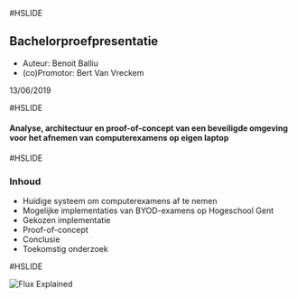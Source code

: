 #HSLIDE
## Bachelorproefpresentatie

- Auteur: Benoit Balliu
- (co)Promotor: Bert Van Vreckem

13/06/2019

#HSLIDE
#### Analyse, architectuur en proof-of-concept van een beveiligde omgeving voor het afnemen van computerexamens op eigen laptop


#HSLIDE

### Inhoud

- Huidige systeem om computerexamens af te nemen
- Mogelijke implementaties van BYOD-examens op Hogeschool Gent
- Gekozen implementatie
- Proof-of-concept
- Conclusie
- Toekomstig onderzoek

#HSLIDE

![Flux Explained](https://facebook.github.io/flux/img/flux-simple-f8-diagram-explained-1300w.png)
